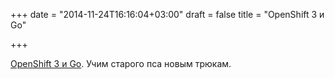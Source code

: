 +++
date = "2014-11-24T16:16:04+03:00"
draft = false
title = "OpenShift 3 и Go"

+++

<p><a href="http://blog.gopheracademy.com/birthday-bash-2014/openshift-3-old-dogs-new-tricks/">OpenShift 3 и Go</a>. Учим старого пса новым трюкам.</p>

